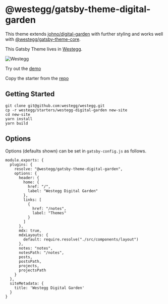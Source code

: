 # @westegg/gatsby-theme-digital-garden

This theme extends [johno/digital-garden](https://github.com/johno/digital-garden) with further styling and works well with [@westegg/gatsby-theme-core](https://www.npmjs.com/package/@westegg/gatsby-theme-core).

This Gatsby Theme lives in [Westegg](https://westegg.xyz/).

![Westegg](https://github.com/westegg/westegg/blob/master/docs/static/img/logos/westegg-slogan.png)

Try out the [demo](http://digitalgarden.westegg.xyz)

Copy the starter from the [repo](http://repo.westegg.xyz/tree/master/starters/westegg-digital-garden)

## Getting Started

```
git clone git@github.com:westegg/westegg.git
cp -r westegg/starters/westegg-digital-garden new-site
cd new-site
yarn install
yarn build
```

## Options

Options (defaults shown) can be set in `gatsby-config.js` as follows.

```
module.exports: {
  plugins: {
    resolve: "@westegg/gatsby-theme-digital-garden",
    options: {
      header: {
        home: {
          href: "/",
          label: "Westegg Digital Garden"
        },
        links: [
          {
            href: "/notes",
            label: "Themes"
          }
        ]
      },
      mdx: true,
      mdxLayouts: {
        default: require.resolve("./src/components/layout")
      },
      notes: "notes",
      notesPath: "/notes",
      posts,
      postsPath,
      projects,
      projectsPath
    }
  },
  siteMetadata: {
    title: 'Westegg Digital Garden'
  }
}

```
